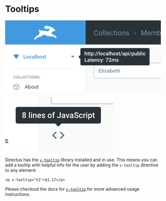 # Tooltips

![Tooltip example 1](./img/tooltips/tooltip-1.png)

![Tooltip example 2](./img/tooltips/tooltip-2.png)

Directus has the [`v-tooltip`](https://github.com/Akryum/v-tooltip) library installed and in use. This means you can add a tooltip with helpful info for the user by adding the `v-tooltip` directive to any element:

```vue
<p v-tooltip="€1">$1.17</p>
```

Please checkout the docs for [`v-tooltip`](https://github.com/Akryum/v-tooltip) for more advanced usage instructions.
